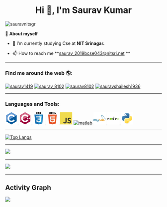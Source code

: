 <h1 align="center">Hi 👋, I'm Saurav Kumar</h1>



<p align="left"> <img src="https://komarev.com/ghpvc/?username=sauravnitsgr&label=Profile%20views&color=0e75b6&style=flat" alt="sauravnitsgr" /> </p>

🌱 **About myself**

- 🔭 I’m currently studying Cse at **NIT Srinagar.**

- 📫 How to reach me **saurav_2019bcse043@nitsri.net **


------------------------------------------------


<h3 align="left"> Find me around the web 🌎:</h3>
<p align="left">
<a href="https://linkedin.com/in/saurav1419" target="blank"><img align="center" src="https://raw.githubusercontent.com/rahuldkjain/github-profile-readme-generator/master/src/images/icons/Social/linked-in-alt.svg" alt="saurav1419" height="30" width="40" /></a>
<a href="https://www.codechef.com/users/saurav_8102" target="blank"><img align="center" src="https://cdn.jsdelivr.net/npm/simple-icons@3.1.0/icons/codechef.svg" alt="saurav_8102" height="30" width="40" /></a>
<a href="https://codeforces.com/profile/saurav8102" target="blank"><img align="center" src="https://raw.githubusercontent.com/rahuldkjain/github-profile-readme-generator/master/src/images/icons/Social/codeforces.svg" alt="saurav8102" height="30" width="40" /></a>
<a href="https://auth.geeksforgeeks.org/user/sauravshailesh1936" target="blank"><img align="center" src="https://raw.githubusercontent.com/rahuldkjain/github-profile-readme-generator/master/src/images/icons/Social/geeks-for-geeks.svg" alt="sauravshailesh1936" height="30" width="40" /></a>
</p>


--------------------------------------------------------


<h3 align="left">Languages and Tools:</h3>
<p align="left"> <a href="https://www.cprogramming.com/" target="_blank" rel="noreferrer"> <img src="https://raw.githubusercontent.com/devicons/devicon/master/icons/c/c-original.svg" alt="c" width="40" height="40"/> </a> <a href="https://www.w3schools.com/cpp/" target="_blank" rel="noreferrer"> <img src="https://raw.githubusercontent.com/devicons/devicon/master/icons/cplusplus/cplusplus-original.svg" alt="cplusplus" width="40" height="40"/> </a> <a href="https://www.w3schools.com/css/" target="_blank" rel="noreferrer"> <img src="https://raw.githubusercontent.com/devicons/devicon/master/icons/css3/css3-original-wordmark.svg" alt="css3" width="40" height="40"/> </a> <a href="https://www.w3.org/html/" target="_blank" rel="noreferrer"> <img src="https://raw.githubusercontent.com/devicons/devicon/master/icons/html5/html5-original-wordmark.svg" alt="html5" width="40" height="40"/> </a> <a href="https://developer.mozilla.org/en-US/docs/Web/JavaScript" target="_blank" rel="noreferrer"> <img src="https://raw.githubusercontent.com/devicons/devicon/master/icons/javascript/javascript-original.svg" alt="javascript" width="40" height="40"/> </a> <a href="https://www.mathworks.com/" target="_blank" rel="noreferrer"> <img src="https://upload.wikimedia.org/wikipedia/commons/2/21/Matlab_Logo.png" alt="matlab" width="40" height="40"/> </a> <a href="https://www.mysql.com/" target="_blank" rel="noreferrer"> <img src="https://raw.githubusercontent.com/devicons/devicon/master/icons/mysql/mysql-original-wordmark.svg" alt="mysql" width="40" height="40"/> </a> <a href="https://nodejs.org" target="_blank" rel="noreferrer"> <img src="https://raw.githubusercontent.com/devicons/devicon/master/icons/nodejs/nodejs-original-wordmark.svg" alt="nodejs" width="40" height="40"/> </a> <a href="https://www.python.org" target="_blank" rel="noreferrer"> <img src="https://raw.githubusercontent.com/devicons/devicon/master/icons/python/python-original.svg" alt="python" width="40" height="40"/> </a> </p>


------------------------------------------------------------------------



[![Top Langs](https://github-readme-stats.vercel.app/api/top-langs/?username=SauravNITSGR&theme=dark&layout=compact&align=right&width=90%)](https://github.com/anuraghazra/github-readme-stats)


------------------------------------------


<p align="left">
<img src = "https://github-readme-stats.vercel.app/api?username=SauravNITSGR&&show_icons=true&title_color=bb2acf&text_color=daf7dc&bg_color=151515">

  
  -------------------------------------------------------------------------
  
<img src = "https://github-readme-streak-stats.herokuapp.com?user=SauravNITSGR&theme=dark&hide_border=true&date_format=n%2Fj%5B%2FY%5D">
 </p>
 
  -------------------------------------------------------------------------
  

## Activity Graph
<img src = "https://activity-graph.herokuapp.com/graph?username=SauravNITSGR&theme=react-dark">

